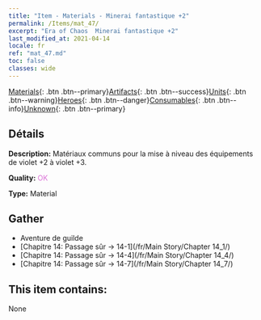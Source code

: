 ```yaml
---
title: "Item - Materials - Minerai fantastique +2"
permalink: /Items/mat_47/
excerpt: "Era of Chaos  Minerai fantastique +2"
last_modified_at: 2021-04-14
locale: fr
ref: "mat_47.md"
toc: false
classes: wide
---
```

 [Materials](/fr/Items/){: .btn .btn--primary}[Artifacts](/fr/Items/Artifacts/){: .btn .btn--success}[Units](/fr/Items/Units/){: .btn .btn--warning}[Heroes](/fr/Items/Heroes/){: .btn .btn--danger}[Consumables](/fr/Items/Consumables/){: .btn .btn--info}[Unknown](/fr/Items/Unknown/){: .btn .btn--primary}

## Détails
 **Description:** Matériaux communs pour la mise à niveau des équipements de violet +2 à violet +3.

 **Quality:** <span style="color: #DA70D6">OK</span>

 **Type:** Material

## Gather

*    Aventure de guilde 
*    [Chapitre 14: Passage sûr -> 14-1](/fr/Main Story/Chapter 14_1/) 
*    [Chapitre 14: Passage sûr -> 14-4](/fr/Main Story/Chapter 14_4/) 
*    [Chapitre 14: Passage sûr -> 14-7](/fr/Main Story/Chapter 14_7/) 

## This item contains:

  None

